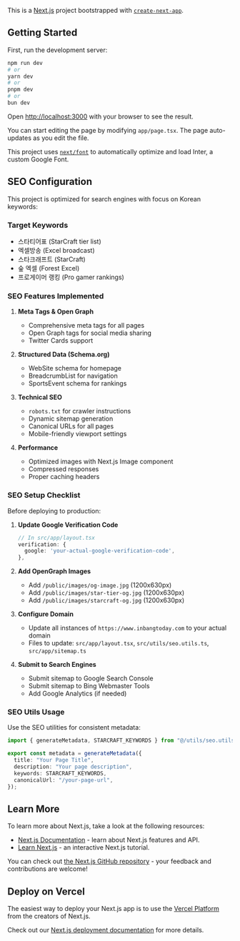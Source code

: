This is a [Next.js](https://nextjs.org/) project bootstrapped with [`create-next-app`](https://github.com/vercel/next.js/tree/canary/packages/create-next-app).

## Getting Started

First, run the development server:

```bash
npm run dev
# or
yarn dev
# or
pnpm dev
# or
bun dev
```

Open [http://localhost:3000](http://localhost:3000) with your browser to see the result.

You can start editing the page by modifying `app/page.tsx`. The page auto-updates as you edit the file.

This project uses [`next/font`](https://nextjs.org/docs/basic-features/font-optimization) to automatically optimize and load Inter, a custom Google Font.

## SEO Configuration

This project is optimized for search engines with focus on Korean keywords:

### Target Keywords

- 스타티어표 (StarCraft tier list)
- 엑셀방송 (Excel broadcast)
- 스타크래프트 (StarCraft)
- 숲 엑셀 (Forest Excel)
- 프로게이머 랭킹 (Pro gamer rankings)

### SEO Features Implemented

1. **Meta Tags & Open Graph**

   - Comprehensive meta tags for all pages
   - Open Graph tags for social media sharing
   - Twitter Cards support

2. **Structured Data (Schema.org)**

   - WebSite schema for homepage
   - BreadcrumbList for navigation
   - SportsEvent schema for rankings

3. **Technical SEO**

   - `robots.txt` for crawler instructions
   - Dynamic sitemap generation
   - Canonical URLs for all pages
   - Mobile-friendly viewport settings

4. **Performance**
   - Optimized images with Next.js Image component
   - Compressed responses
   - Proper caching headers

### SEO Setup Checklist

Before deploying to production:

1. **Update Google Verification Code**

   ```typescript
   // In src/app/layout.tsx
   verification: {
     google: 'your-actual-google-verification-code',
   },
   ```

2. **Add OpenGraph Images**

   - Add `/public/images/og-image.jpg` (1200x630px)
   - Add `/public/images/star-tier-og.jpg` (1200x630px)
   - Add `/public/images/starcraft-og.jpg` (1200x630px)

3. **Configure Domain**

   - Update all instances of `https://www.inbangtoday.com` to your actual domain
   - Files to update: `src/app/layout.tsx`, `src/utils/seo.utils.ts`, `src/app/sitemap.ts`

4. **Submit to Search Engines**
   - Submit sitemap to Google Search Console
   - Submit sitemap to Bing Webmaster Tools
   - Add Google Analytics (if needed)

### SEO Utils Usage

Use the SEO utilities for consistent metadata:

```typescript
import { generateMetadata, STARCRAFT_KEYWORDS } from "@/utils/seo.utils";

export const metadata = generateMetadata({
  title: "Your Page Title",
  description: "Your page description",
  keywords: STARCRAFT_KEYWORDS,
  canonicalUrl: "/your-page-url",
});
```

## Learn More

To learn more about Next.js, take a look at the following resources:

- [Next.js Documentation](https://nextjs.org/docs) - learn about Next.js features and API.
- [Learn Next.js](https://nextjs.org/learn) - an interactive Next.js tutorial.

You can check out [the Next.js GitHub repository](https://github.com/vercel/next.js/) - your feedback and contributions are welcome!

## Deploy on Vercel

The easiest way to deploy your Next.js app is to use the [Vercel Platform](https://vercel.com/new?utm_medium=default-template&filter=next.js&utm_source=create-next-app&utm_campaign=create-next-app-readme) from the creators of Next.js.

Check out our [Next.js deployment documentation](https://nextjs.org/docs/deployment) for more details.
